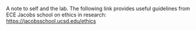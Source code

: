 
A note to self and the lab. The following link provides useful guidelines from ECE Jacobs school on ethics in research: https://jacobsschool.ucsd.edu/ethics
